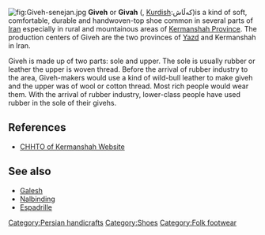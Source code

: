 ![](Giveh-senejan.jpg "fig:Giveh-senejan.jpg") **Giveh** or **Givah** (,
[Kurdish](Kurdish_languages "wikilink"):کەڵاش)is a kind of soft,
comfortable, durable and handwoven-top shoe common in several parts of
[Iran](Iran "wikilink") especially in rural and mountainous areas of
[Kermanshah Province](Kermanshah_Province "wikilink"). The production
centers of Giveh are the two provinces of
[Yazd](Yazd_Province "wikilink") and Kermanshah in Iran.

Giveh is made up of two parts: sole and upper. The sole is usually
rubber or leather the upper is woven thread. Before the arrival of
rubber industry to the area, Giveh-makers would use a kind of wild-bull
leather to make giveh and the upper was of wool or cotton thread. Most
rich people would wear them. With the arrival of rubber industry,
lower-class people have used rubber in the sole of their givehs.

## References

-   [CHHTO of Kermanshah
    Website](https://web.archive.org/web/20070927223451/http://www.kermanshahmiras.ir/La_site/preview.asp?categoryid=4&code=76)

## See also

-   [Galesh](Galesh "wikilink")
-   [Nalbinding](Nalbinding "wikilink")
-   [Espadrille](Espadrille "wikilink")

[Category:Persian handicrafts](Category:Persian_handicrafts "wikilink")
[Category:Shoes](Category:Shoes "wikilink") [Category:Folk
footwear](Category:Folk_footwear "wikilink")